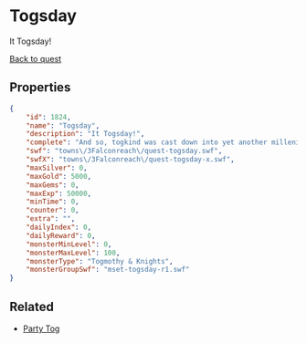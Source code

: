 # Togsday

It Togsday!

[Back to quest](../quests.md)

## Properties

```json
{
    "id": 1824,
    "name": "Togsday",
    "description": "It Togsday!",
    "complete": "And so, togkind was cast down into yet another millenium of darkness and lack of cake. It's sad, but it had to happen.",
    "swf": "towns\/3Falconreach\/quest-togsday.swf",
    "swfX": "towns\/3Falconreach\/quest-togsday-x.swf",
    "maxSilver": 0,
    "maxGold": 5000,
    "maxGems": 0,
    "maxExp": 50000,
    "minTime": 0,
    "counter": 0,
    "extra": "",
    "dailyIndex": 0,
    "dailyReward": 0,
    "monsterMinLevel": 0,
    "monsterMaxLevel": 100,
    "monsterType": "Togmothy & Knights",
    "monsterGroupSwf": "mset-togsday-r1.swf"
}
```

## Related

- [Party Tog](../items/20249-party-tog.md)

